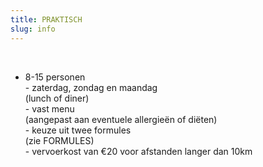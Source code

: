 ```yaml
---
title: PRAKTISCH
slug: info
---
```

</br>

- 8-15 personen  
-﻿ zaterdag, zondag en maandag  
 ﻿ (lunch of diner)  
-﻿ vast menu  
 ﻿ (aangepast aan eventuele allergieën of diëten)  
-﻿ keuze uit twee formules  
 ﻿ (zie FORMULES)  
-﻿ vervoerkost van €20 voor afstanden langer dan 10km  

</br>